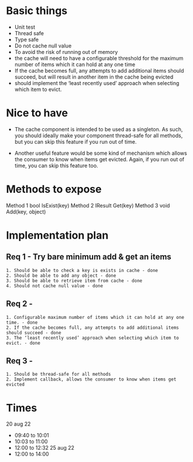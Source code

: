 # Basic things
- Unit test
- Thread safe
- Type safe
- Do not cache null value
- To avoid the risk of running out of memory
- the cache will need to have a configurable threshold for the maximum number of items which it can hold at any one time
- If the cache becomes full, any attempts to add additional items should succeed, but will result in another item in the cache being evicted
- should implement the ‘least recently used’ approach when selecting which item to evict.

# Nice to have
- The cache component is intended to be used as a singleton. As such, you should ideally make your component thread-safe for all methods, but you can skip this feature if you run out of time.

- Another useful feature would be some kind of mechanism which allows the consumer to know when items get evicted. Again, if you run out of time, you can skip this feature too.


# Methods to expose

Method 1 bool IsExist(key)
Method 2 IResult Get<IResult>(key)
Method 3 void Add(key, object)

# Implementation plan
## Req 1 - Try bare minimum add & get an items
    1. Should be able to check a key is exists in cache - done
    2. Should be able to add any object - done
    3. Should be able to retrieve item from cache - done
    4. Should not cache null value - done
## Req 2 - 
    1. Configurable maximum number of items which it can hold at any one time. - done
    2. If the cache becomes full, any attempts to add additional items should succeed - done
    3. The ‘least recently used’ approach when selecting which item to evict. - done
## Req 3 -
    1. Should be thread-safe for all methods
    2. Implement callback, allows the consumer to know when items get evicted

# Times

20 aug 22
- 09:40 to 10:01
- 10:03 to 11:00
- 12:00 to 12:32
25 aug 22
- 12:00 to 14:00



